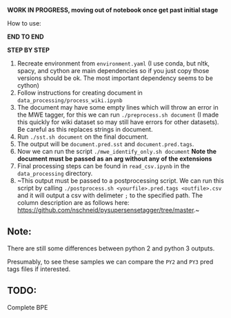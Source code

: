 **WORK IN PROGRESS, moving out of notebook once get past initial stage**

How to use:

**END TO END**



**STEP BY STEP**

1. Recreate environment from `environment.yaml` (I use conda, but nltk, spacy, and cython are main dependencies so if you just copy those versions should be ok. The most important dependency seems to be cython)
2. Follow instructions for creating document in `data_processing/process_wiki.ipynb`
3. The document may have some empty lines which will throw an error in the MWE tagger, for this we can run `./preprocess.sh document` (I made this quickly for wiki dataset so may still have errors for other datasets). Be careful as this replaces strings in document.
4. Run `./sst.sh document` on the final document.
5. The output will be `document.pred.sst` and `document.pred.tags`.
6. Now we can run the script `./mwe_identify_only.sh document` **Note the document must be passed as an arg without any of the extensions**
7. Final processing steps can be found in `read_csv.ipynb` in the `data_processing` directory.
6. ~This output must be passed to a postprocessing script. We can run this script by calling `./postprocess.sh <yourfile>.pred.tags <outfile>.csv` and it will output a csv with delimeter `;` to the specified path. The column description are as follows here: https://github.com/nschneid/pysupersensetagger/tree/master.~



## Note:

There are still some differences between python 2 and python 3 outputs.

Presumably, to see these samples we can compare the `PY2` and `PY3` pred tags files if interested.

## TODO: 

Complete BPE
